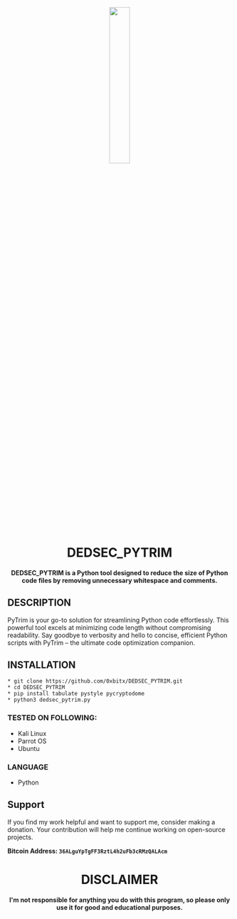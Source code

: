 
<p align="center">
<img src="https://cdn3.iconfinder.com/data/icons/logos-and-brands-adobe/512/267_Python-1024.png" width="30%" height="30%">
</p>

<h1 align="center"> DEDSEC_PYTRIM </h1>
<h4 align="center"> DEDSEC_PYTRIM is a Python tool designed to reduce the size of Python code files by removing unnecessary whitespace and comments. </h4>


## DESCRIPTION

PyTrim is your go-to solution for streamlining Python code effortlessly. This powerful tool excels at minimizing code length without compromising readability. Say goodbye to verbosity and hello to concise, efficient Python scripts with PyTrim – the ultimate code optimization companion.

## INSTALLATION 
    * git clone https://github.com/0xbitx/DEDSEC_PYTRIM.git
    * cd DEDSEC_PYTRIM
    * pip install tabulate pystyle pycryptodome
    * python3 dedsec_pytrim.py

### TESTED ON FOLLOWING:
* Kali Linux
* Parrot OS
* Ubuntu

### LANGUAGE 
* Python


## Support

If you find my work helpful and want to support me, consider making a donation. Your contribution will help me continue working on open-source projects.

**Bitcoin Address: `36ALguYpTgFF3RztL4h2uFb3cRMzQALAcm`**

<h1 align="center"> DISCLAIMER </h1>

<h4 align="center">I'm not responsible for anything you do with this program, so please only use it for good and educational purposes. </h4>
